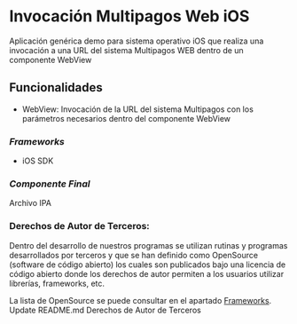 # Invocación Multipagos Web iOS

Aplicación genérica demo para sistema operativo iOS que realiza una invocación a una URL del sistema Multipagos WEB dentro de un componente WebView

## Funcionalidades
* WebView: Invocación de la URL del sistema Multipagos con los parámetros necesarios dentro del componente WebView


### _Frameworks_
* iOS SDK

### _Componente Final_
Archivo IPA

### Derechos de Autor de Terceros:
Dentro del desarrollo de nuestros programas se utilizan rutinas y programas desarrollados por terceros y que se han definido como OpenSource (software de código abierto) los cuales son publicados bajo una licencia de código abierto donde los derechos de autor permiten a los usuarios utilizar librerías, frameworks, etc.

La lista de OpenSource se puede consultar en el apartado [Frameworks](#Frameworks).
Update README.md
Derechos de Autor de Terceros
